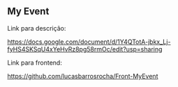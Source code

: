 ﻿## My Event

Link para descrição:

https://docs.google.com/document/d/1Y4QTotA-jbkx_Lj-fyHS4SKSqU4xYeHvRz8pg58rmOc/edit?usp=sharing

Link para frontend:

https://github.com/lucasbarrosrocha/Front-MyEvent